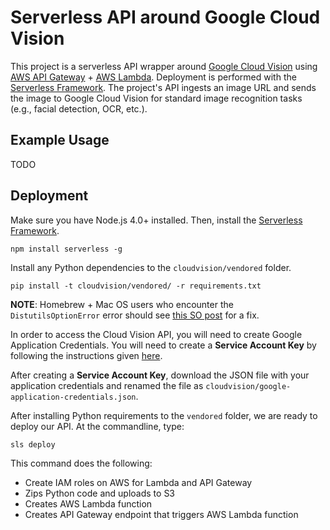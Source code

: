 # Serverless API around Google Cloud Vision

This project is a serverless API wrapper around
[Google Cloud Vision](https://cloud.google.com/vision/) using
[AWS API Gateway](https://aws.amazon.com/api-gateway/) +
[AWS Lambda](https://aws.amazon.com/lambda/). Deployment is performed with the
[Serverless Framework](http://serverless.com/). The project's API ingests an
image URL and sends the image to Google Cloud Vision for standard image
recognition tasks (e.g., facial detection, OCR, etc.).

## Example Usage

TODO

## Deployment

Make sure you have Node.js 4.0+ installed. Then, install the [Serverless Framework](https://github.com/serverless/serverless).

```
npm install serverless -g
```

Install any Python dependencies to the `cloudvision/vendored` folder.

```
pip install -t cloudvision/vendored/ -r requirements.txt
```

**NOTE**: Homebrew + Mac OS users who encounter the `DistutilsOptionError` error
should see [this SO post](http://stackoverflow.com/a/24357384/234233) for a fix.

In order to access the Cloud Vision API, you will need to create Google
Application Credentials. You will need to create a **Service Account Key** by
following the instructions given
[here](https://cloud.google.com/vision/docs/auth-template/cloud-api-auth).

After creating a **Service Account Key**, download the JSON file with your
 application credentials and renamed the file as
 `cloudvision/google-application-credentials.json`.

After installing Python requirements to the `vendored` folder, we are ready to
deploy our API. At the commandline, type:

```
sls deploy
```

This command does the following:

* Create IAM roles on AWS for Lambda and API Gateway
* Zips Python code and uploads to S3
* Creates AWS Lambda function
* Creates API Gateway endpoint that triggers AWS Lambda function
